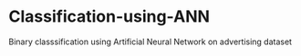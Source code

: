 # Classification-using-ANN
Binary classsification using Artificial Neural Network on advertising dataset
